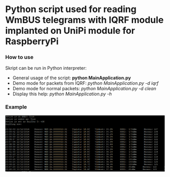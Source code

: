 # Python script used for reading WmBUS telegrams with IQRF module implanted on UniPi module for RaspberryPi

### How to use

Skript can be run in Python interpreter:
+ General usage of the script: **python MainApplication.py**
+ Demo mode for packets from IQRF: *python MainApplication.py -d iqrf*
+ Demo mode for normal packets: *python MainApplication.py -d clean*
+ Display this help: *python MainApplication.py -h*

### Example

![Screen](./MainExample.png)